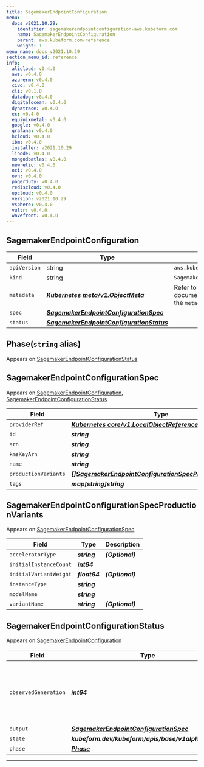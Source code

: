 ```yaml
---
title: SagemakerEndpointConfiguration
menu:
  docs_v2021.10.29:
    identifier: sagemakerendpointconfiguration-aws.kubeform.com
    name: SagemakerEndpointConfiguration
    parent: aws.kubeform.com-reference
    weight: 1
menu_name: docs_v2021.10.29
section_menu_id: reference
info:
  alicloud: v0.4.0
  aws: v0.4.0
  azurerm: v0.4.0
  civo: v0.4.0
  cli: v0.1.0
  datadog: v0.4.0
  digitalocean: v0.4.0
  dynatrace: v0.4.0
  ec: v0.4.0
  equinixmetal: v0.4.0
  google: v0.4.0
  grafana: v0.4.0
  hcloud: v0.4.0
  ibm: v0.4.0
  installer: v2021.10.29
  linode: v0.4.0
  mongodbatlas: v0.4.0
  newrelic: v0.4.0
  oci: v0.4.0
  ovh: v0.4.0
  pagerduty: v0.4.0
  rediscloud: v0.4.0
  upcloud: v0.4.0
  version: v2021.10.29
  vsphere: v0.4.0
  vultr: v0.4.0
  wavefront: v0.4.0
---
```


## SagemakerEndpointConfiguration
| Field | Type | Description |
| ------ | ----- | ----------- |
| `apiVersion` | string | `aws.kubeform.com/v1alpha1` |
|    `kind` | string | `SagemakerEndpointConfiguration` |
| `metadata` | ***[Kubernetes meta/v1.ObjectMeta](https://v1-18.docs.kubernetes.io/docs/reference/generated/kubernetes-api/v1.18/#objectmeta-v1-meta)***|Refer to the Kubernetes API documentation for the fields of the `metadata` field.|
| `spec` | ***[SagemakerEndpointConfigurationSpec](#sagemakerendpointconfigurationspec)***||
| `status` | ***[SagemakerEndpointConfigurationStatus](#sagemakerendpointconfigurationstatus)***||
## Phase(`string` alias)

Appears on:[SagemakerEndpointConfigurationStatus](#sagemakerendpointconfigurationstatus)

## SagemakerEndpointConfigurationSpec

Appears on:[SagemakerEndpointConfiguration](#sagemakerendpointconfiguration), [SagemakerEndpointConfigurationStatus](#sagemakerendpointconfigurationstatus)

| Field | Type | Description |
| ------ | ----- | ----------- |
| `providerRef` | ***[Kubernetes core/v1.LocalObjectReference](https://v1-18.docs.kubernetes.io/docs/reference/generated/kubernetes-api/v1.18/#localobjectreference-v1-core)***||
| `id` | ***string***||
| `arn` | ***string***| ***(Optional)*** |
| `kmsKeyArn` | ***string***| ***(Optional)*** |
| `name` | ***string***| ***(Optional)*** |
| `productionVariants` | ***[[]SagemakerEndpointConfigurationSpecProductionVariants](#sagemakerendpointconfigurationspecproductionvariants)***||
| `tags` | ***map[string]string***| ***(Optional)*** |
## SagemakerEndpointConfigurationSpecProductionVariants

Appears on:[SagemakerEndpointConfigurationSpec](#sagemakerendpointconfigurationspec)

| Field | Type | Description |
| ------ | ----- | ----------- |
| `acceleratorType` | ***string***| ***(Optional)*** |
| `initialInstanceCount` | ***int64***||
| `initialVariantWeight` | ***float64***| ***(Optional)*** |
| `instanceType` | ***string***||
| `modelName` | ***string***||
| `variantName` | ***string***| ***(Optional)*** |
## SagemakerEndpointConfigurationStatus

Appears on:[SagemakerEndpointConfiguration](#sagemakerendpointconfiguration)

| Field | Type | Description |
| ------ | ----- | ----------- |
| `observedGeneration` | ***int64***| ***(Optional)*** Resource generation, which is updated on mutation by the API Server.|
| `output` | ***[SagemakerEndpointConfigurationSpec](#sagemakerendpointconfigurationspec)***| ***(Optional)*** |
| `state` | ***kubeform.dev/kubeform/apis/base/v1alpha1.State***| ***(Optional)*** |
| `phase` | ***[Phase](#phase)***| ***(Optional)*** |
---
